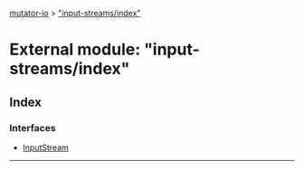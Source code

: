[mutator-io](../README.md) > ["input-streams/index"](../modules/_input_streams_index_.md)



# External module: "input-streams/index"

## Index

### Interfaces

* [InputStream](../interfaces/_input_streams_index_.inputstream.md)



---
